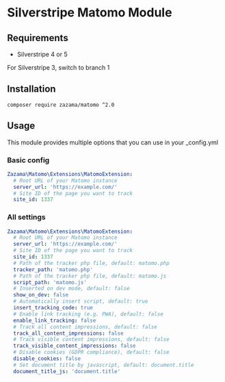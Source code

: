 # Silverstripe Matomo Module

## Requirements
* Silverstripe 4 or 5

For Silverstripe 3, switch to branch 1

## Installation

`composer require zazama/matomo ^2.0`

## Usage

This module provides multiple options that you can use in your _config.yml

### Basic config
```yaml
Zazama\Matomo\Extensions\MatomoExtension:
  # Root URL of your Matomo instance
  server_url: 'https://example.com/'
  # Site ID of the page you want to track
  site_id: 1337
```

### All settings

```yaml
Zazama\Matomo\Extensions\MatomoExtension:
  # Root URL of your Matomo instance
  server_url: 'https://example.com/'
  # Site ID of the page you want to track
  site_id: 1337
  # Path of the tracker php file, default: matomo.php
  tracker_path: 'matomo.php'
  # Path of the tracker php file, default: matomo.js
  script_path: 'matomo.js'
  # Inserted on dev mode, default: false
  show_on_dev: false
  # Automatically insert script, default: true
  insert_tracking_code: true
  # Enable link tracking (e.g. PWA), default: false
  enable_link_tracking: false
  # Track all content impressions, default: false
  track_all_content_impressions: false
  # Track visible content impressions, default: false
  track_visible_content_impressions: false
  # Disable cookies (GDPR compliance), default: false
  disable_cookies: false
  # Set document title by javascript, default: document.title
  document_title_js: 'document.title'
```
